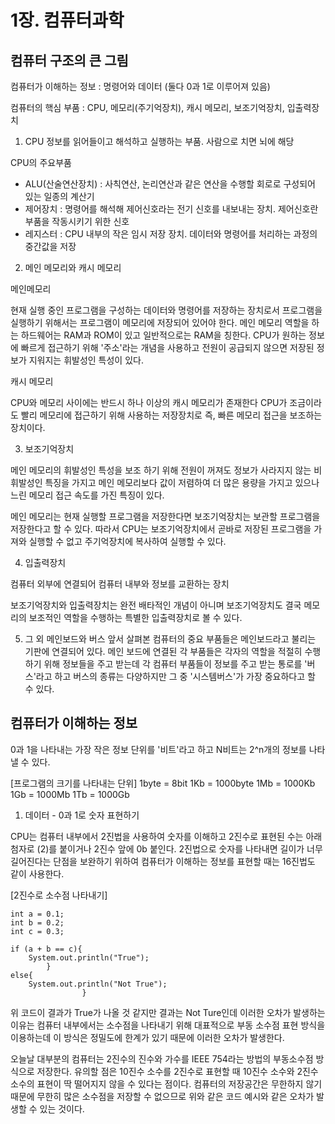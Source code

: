 
# 1장. 컴퓨터과학

## 컴퓨터 구조의 큰 그림

컴퓨터가 이해하는 정보 : 명령어와 데이터 (둘다 0과 1로 이루어져 있음)

컴퓨터의 핵심 부품 : CPU, 메모리(주기억장치), 캐시 메모리, 보조기억장치, 입출력장치

1. CPU
정보를 읽어들이고 해석하고 실행하는 부품. 사람으로 치면 뇌에 해당

CPU의 주요부품
- ALU(산술연산장치) : 사칙연산, 논리연산과 같은 연산을 수행할 회로로 구성되어 있는 일종의 계산기 
- 제어장치 : 명령어를 해석해 제어신호라는 전기 신호를 내보내는 장치. 제어신호란 부품을 작동시키기 위한 신호
- 레지스터 : CPU 내부의 작은 임시 저장 장치. 데이터와 명령어를 처리하는 과정의 중간값을 저장

2. 메인 메모리와 캐시 메모리

메인메모리

현재 실행 중인 프로그램을 구성하는 데이터와 명령어를 저장하는 장치로서 프로그램을 실행하기 위해서는 프로그램이 메모리에 저장되어 있어야 한다.
메인 메모리 역할을 하는 하드웨어는 RAM과 ROM이 있고 일반적으로는 RAM을 칭한다.
CPU가 원하는 정보에 빠르게 접근하기 위해 '주소'라는 개념을 사용하고 전원이 공급되지 않으면 저장된 정보가 지워지는 휘발성인 특성이 있다.

캐시 메모리 

CPU와 메모리 사이에는 반드시 하나 이상의 캐시 메모리가 존재한다
CPU가 조금이라도 빨리 메모리에 접근하기 위해 사용하는 저장장치로 즉, 빠른 메모리 접근을 보조하는 장치이다.

3. 보조기억장치

메인 메모리의 휘발성인 특성을 보조 하기 위해 전원이 꺼져도 정보가 사라지지 않는 비휘발성인 특징을 가지고
메인 메모리보다 값이 저렴하여 더 많은 용량을 가지고 있으나 느린 메모리 접근 속도를 가진 특징이 있다.

메인 메모리는 현재 실행할 프로그램을 저장한다면 보조기억장치는 보관할 프로그램을 저장한다고 할 수 있다.
따라서 CPU는 보조기억장치에서 곧바로 저장된 프로그램을 가져와 실행할 수 없고 주기억장치에 복사하여 실행할 수 있다. 

4. 입출력장치

컴퓨터 외부에 연결되어 컴퓨터 내부와 정보를 교환하는 장치

보조기억장치와 입출력장치는 완전 배타적인 개념이 아니며 보조기억장치도 결국 메모리의 보조적인 역할을 수행하는 특별한 입출력장치로 볼 수 있다.

5. 그 외 메인보드와 버스
앞서 살펴본 컴퓨터의 중요 부품들은 메인보드라고 불리는 기판에 연결되어 있다.
메인 보드에 연결된 각 부품들은 각자의 역할을 적절히 수행하기 위해 정보들을 주고 받는데 
각 컴퓨터 부품들이 정보를 주고 받는 통로를 '버스'라고 하고 버스의 종류는 다양하지만 그 중 '시스템버스'가 가장 중요하다고 할 수 있다.

## 컴퓨터가 이해하는 정보

0과 1을 나타내는 가장 작은 정보 단위를 '비트'라고 하고 N비트는 2^n개의 정보를 나타낼 수 있다.

[프로그램의 크기를 나타내는 단위]
1byte = 8bit
1Kb = 1000byte
1Mb = 1000Kb
1Gb = 1000Mb
1Tb = 1000Gb

1. 데이터 - 0과 1로 숫자 표현하기

CPU는 컴퓨터 내부에서 2진법을 사용하여 숫자를 이해하고 2진수로 표현된 수는 아래첨자로 (2)를 붙이거나 2진수 앞에 0b 붙인다.
2진법으로 숫자를 나타내면 길이가 너무 길어진다는 단점을 보완하기 위하여 컴퓨터가 이해하는 정보를 표현할 때는 16진법도 같이 사용한다.

[2진수로 소수점 나타내기]

```
int a = 0.1;
int b = 0.2;
int c = 0.3;

if (a + b == c){
    System.out.println("True");
        } 
else{
    System.out.println("Not True");
                }
```

위 코드이 결과가 True가 나올 것 같지만 결과는 Not Ture인데 이러한 오차가 발생하는 이유는 컴퓨터 내부에서는 소수점을 나타내기 위해
대표적으로 부동 소수점 표현 방식을 이용하는데 이 방식은 정밀도에 한계가 있기 때문에 이러한 오차가 발생한다.

오늘날 대부분의 컴퓨터는 2진수의 진수와 가수를 IEEE 754라는 방법의 부동소수점 방식으로 저장한다.
유의할 점은 10진수 소수를 2진수로 표현할 때 10진수 소수와 2진수 소수의 표현이 딱 떨어지지 않을 수 있다는 점이다.
컴퓨터의 저장공간은 무한하지 않기 때문에 무한히 많은 소수점을 저장할 수 없으므로 위와 같은 코드 예시와 같은 오차가 발생할 수 있는 것이다.





